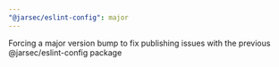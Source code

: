 ```yaml
---
"@jarsec/eslint-config": major
---
```


Forcing a major version bump to fix publishing issues with the previous @jarsec/eslint-config package
